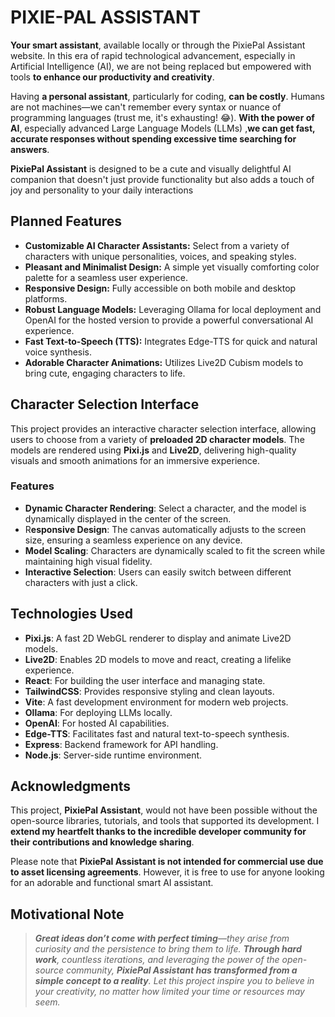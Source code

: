 # PIXIE-PAL ASSISTANT
**Your smart assistant**, available locally or through the PixiePal Assistant website. In this era of rapid technological advancement, especially in Artificial Intelligence (AI), we are not being replaced but empowered with tools **to enhance our productivity and creativity**.

Having **a personal assistant**, particularly for coding, **can be costly**. Humans are not machines—we can't remember every syntax or nuance of programming languages (trust me, it's exhausting! 😂). **With the power of AI**, especially advanced Large Language Models (LLMs) ,**we can get fast, accurate responses without spending excessive time searching for answers**.

**PixiePal Assistant** is designed to be a cute and visually delightful AI companion that doesn't just provide functionality but also adds a touch of joy and personality to your daily interactions

## Planned Features

- **Customizable AI Character Assistants:** Select from a variety of characters with unique personalities, voices, and speaking styles.
- **Pleasant and Minimalist Design:** A simple yet visually comforting color palette for a seamless user experience.
- **Responsive Design:** Fully accessible on both mobile and desktop platforms.
- **Robust Language Models:** Leveraging Ollama for local deployment and OpenAI for the hosted version to provide a powerful conversational AI experience.
- **Fast Text-to-Speech (TTS):** Integrates Edge-TTS for quick and natural voice synthesis.
- **Adorable Character Animations:** Utilizes Live2D Cubism models to bring cute, engaging characters to life.

## Character Selection Interface

This project provides an interactive character selection interface, allowing users to choose from a variety of **preloaded 2D character models**. The models are rendered using **Pixi.js** and **Live2D**, delivering high-quality visuals and smooth animations for an immersive experience.

### Features

- **Dynamic Character Rendering**: Select a character, and the model is dynamically displayed in the center of the screen.
- R**esponsive Design**: The canvas automatically adjusts to the screen size, ensuring a seamless experience on any device.
- **Model Scaling**: Characters are dynamically scaled to fit the screen while maintaining high visual fidelity.
- **Interactive Selection**: Users can easily switch between different characters with just a click.

## Technologies Used

- **Pixi.js**: A fast 2D WebGL renderer to display and animate Live2D models.
- **Live2D**: Enables 2D models to move and react, creating a lifelike experience.
- **React**: For building the user interface and managing state.
- **TailwindCSS**: Provides responsive styling and clean layouts.
- **Vite**: A fast development environment for modern web projects.
- **Ollama**: For deploying LLMs locally.
- **OpenAI**: For hosted AI capabilities.
- **Edge-TTS**: Facilitates fast and natural text-to-speech synthesis.
- **Express**: Backend framework for API handling.
- **Node.js**: Server-side runtime environment.

## Acknowledgments
This project, **PixiePal Assistant**, would not have been possible without the open-source libraries, tutorials, and tools that supported its development. I **extend my heartfelt thanks to the incredible developer community for their contributions and knowledge sharing**.

Please note that **PixiePal Assistant is not intended for commercial use due to asset licensing agreements**. However, it is free to use for anyone looking for an adorable and functional smart AI assistant.

## Motivational Note

>***Great ideas don’t come with perfect timing**—they arise from curiosity and the persistence to bring them to life. **Through hard work**, countless iterations, and leveraging the power of the open-source community, **PixiePal Assistant has transformed from a simple concept to a reality**. Let this project inspire you to believe in your creativity, no matter how limited your time or resources may seem.*
